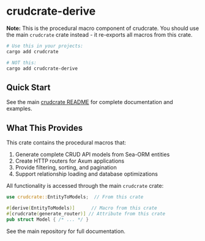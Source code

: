 # crudcrate-derive

**Note:** This is the procedural macro component of crudcrate. You should use the main `crudcrate` crate instead - it re-exports all macros from this crate.

```bash
# Use this in your projects:
cargo add crudcrate

# NOT this:
cargo add crudcrate-derive
```

## Quick Start

See the main [crudcrate README](../README.md) for complete documentation and examples.

## What This Provides

This crate contains the procedural macros that:

1. Generate complete CRUD API models from Sea-ORM entities
2. Create HTTP routers for Axum applications
3. Provide filtering, sorting, and pagination
4. Support relationship loading and database optimizations

All functionality is accessed through the main `crudcrate` crate:

```rust
use crudcrate::EntityToModels;  // From this crate

#[derive(EntityToModels)]      // Macro from this crate
#[crudcrate(generate_router)] // Attribute from this crate
pub struct Model { /* ... */ }
```

See the main repository for full documentation.
